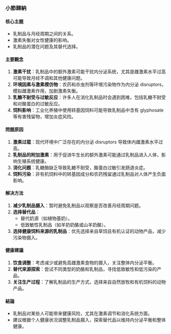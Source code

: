 ### 小節歸納

#### 核心主題
- 乳制品与月经周期之间的关系。
- 激素失衡对女性健康的影响。
- 乳制品的潜在问题及其替代选择。

#### 主要觀念
1. **激素干扰**：乳制品中的额外激素可能干扰内分泌系统，尤其是雌激素水平过高可能导致月经不调和其他健康问题。
2. **环境因素与激素模仿物**：农药和杀虫剂等环境污染物作为内分泌 disruptors，模拟雌激素作用，加剧激素失衡。
3. **乳糖不耐受与过敏反应**：许多人在消化乳制品时会遇到困难，包括乳糖不耐受和对酪蛋白的过敏反应。
4. **饲料影响**：工业化养殖中使用转基因饲料可能导致乳制品中含有 glyphosate 等有害残留物，增加炎症风险。

#### 問題原因
1. **激素过载**：现代环境中广泛存在的内分泌 disruptors 导致体内雌激素水平过高。
2. **乳制品的附加激素**：用于促进牛生长的额外激素可能通过乳制品进入人体，影响生殖系统健康。
3. **消化问题**：乳糖酶缺乏导致乳糖不耐受，酪蛋白过敏引发肠道炎症。
4. **饲料污染**：非有机饲料中的转基因成分和农药残留通过乳制品对人体产生负面影响。

#### 解决方法
1. **减少乳制品摄入**：暂时避免乳制品以观察是否改善月经周期问题。
2. **选择替代品**：
   - 替代奶源（如植物基奶）。
   - 低致敏性乳制品（如羊奶奶酪或山羊奶酪）。
3. **选择健康饲料来源的乳制品**：优先选择来自草饲且有机认证的动物产品，减少污染物摄入。

#### 健康建議
1. **饮食调整**：考虑减少或避免高雌激素食物的摄入，关注整体内分泌平衡。
2. **替代来源探索**：尝试不同类型的奶酪和乳制品，寻找低致敏性和低污染的产品。
3. **关注生产过程**：了解乳制品的生产方式，选择来自自然放牧和有机饲料的动物产品。

#### 結論
- 乳制品对某些人可能带来健康风险，尤其在激素调节和消化系统方面。
- 建议根据个人健康状况调整乳制品摄入，探索替代品以维持内分泌平衡和整体健康。